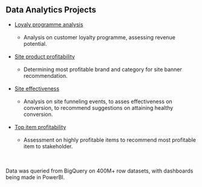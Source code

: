 ## Data Analytics Projects<br>
* [Loyaly programme analysis](https://github.com/JeffM-Code/PortfolioWork/blob/main/DataAnalytics/project_reports/loyalty_scheme_analysis.pdf)<br><br>
    * Analysis on customer loyalty programme, assessing revenue potential.<br><br>
* [Site product profitability](https://github.com/JeffM-Code/PortfolioWork/blob/main/DataAnalytics/project_reports/profit_analysis.pdf)<br><br>
    * Determining most profitable brand and category for site banner recommendation.<br><br>
* [Site effectiveness](https://github.com/JeffM-Code/PortfolioWork/blob/main/DataAnalytics/project_reports/web_analytics_work.pdf)<br><br>
    * Analysis on site funneling events, to asses effectiveness on conversion, to recommend suggestions on attaining healthy conversion.<br><br>
* [Top item profitability](https://github.com/JeffM-Code/PortfolioWork/blob/main/DataAnalytics/project_reports/item_profitability.pdf)<br><br>
    * Assessment on highly profitable items to recommend most profitable item to stakeholder.<br><br><br>

Data was queried from BigQuery on 400M+ row datasets, with dashboards being made in PowerBI.